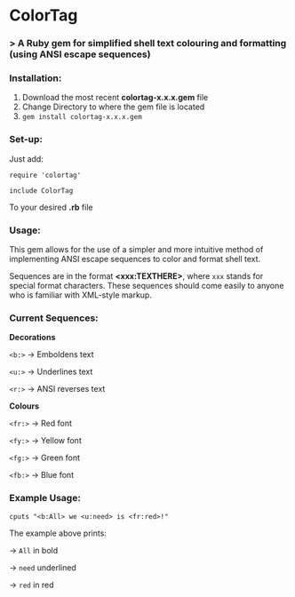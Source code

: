 # ColorTag
### > A Ruby gem for simplified shell text colouring and formatting (using ANSI escape sequences)

### Installation:

1. Download the most recent **colortag-x.x.x.gem** file
2. Change Directory to where the gem file is located
3. `gem install colortag-x.x.x.gem`

### Set-up:

Just add:
```
require 'colortag'

include ColorTag
```

To your desired **.rb** file

### Usage:

This gem allows for the use of a simpler and more intuitive method of implementing ANSI escape sequences to color and format shell text.

Sequences are in the format **\<xxx:TEXTHERE\>**, where `xxx` stands for special format characters. These sequences should come easily to anyone who is familiar with XML-style markup.

### Current Sequences:

**Decorations**

`<b:>` -> Emboldens text

`<u:>` -> Underlines text

`<r:>` -> ANSI reverses text


**Colours**

`<fr:>` -> Red font

`<fy:>` -> Yellow font

`<fg:>` -> Green font

`<fb:>` -> Blue font


### Example Usage:

`cputs "<b:All> we <u:need> is <fr:red>!"`

The example above prints: 

-> `All` in bold

-> `need` underlined

-> `red` in red
